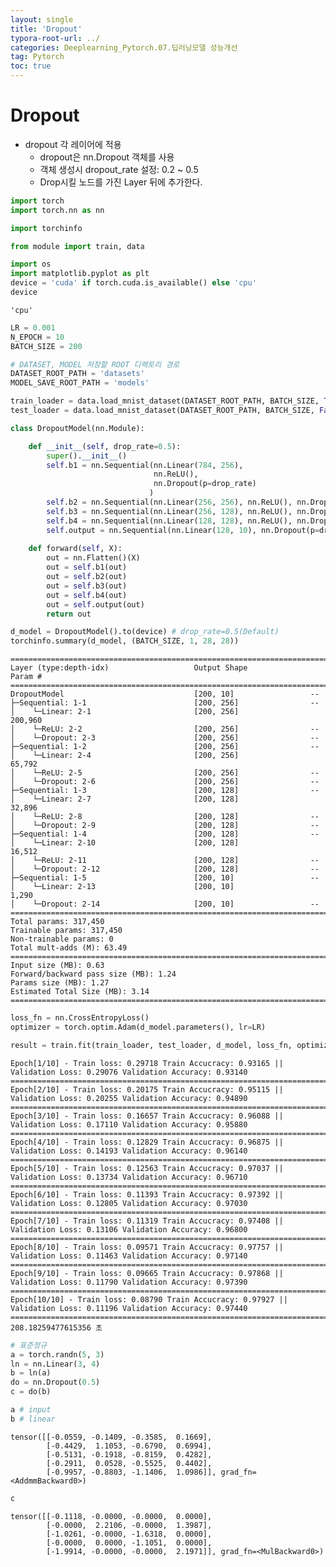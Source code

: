 ```yaml
---
layout: single
title: 'Dropout'
typora-root-url: ../
categories: Deeplearning_Pytorch.07.딥러닝모델 성능개선
tag: Pytorch
toc: true
---
```


# Dropout

- dropout 각 레이어에 적용
    - dropout은 nn.Dropout 객체를 사용
    - 객체 생성시 dropout_rate 설정: 0.2 ~ 0.5
    - Drop시킬 노드를 가진 Layer 뒤에 추가한다.


```python
import torch
import torch.nn as nn

import torchinfo

from module import train, data

import os
import matplotlib.pyplot as plt
device = 'cuda' if torch.cuda.is_available() else 'cpu'
device
```




    'cpu'




```python
LR = 0.001
N_EPOCH = 10
BATCH_SIZE = 200
```


```python
# DATASET, MODEL 저장할 ROOT 디렉토리 경로
DATASET_ROOT_PATH = 'datasets'
MODEL_SAVE_ROOT_PATH = 'models'

train_loader = data.load_mnist_dataset(DATASET_ROOT_PATH, BATCH_SIZE, True)
test_loader = data.load_mnist_dataset(DATASET_ROOT_PATH, BATCH_SIZE, False)
```


```python
class DropoutModel(nn.Module):

    def __init__(self, drop_rate=0.5):
        super().__init__()
        self.b1 = nn.Sequential(nn.Linear(784, 256),
                                nn.ReLU(),
                                nn.Dropout(p=drop_rate)
                               )
        self.b2 = nn.Sequential(nn.Linear(256, 256), nn.ReLU(), nn.Dropout(p=drop_rate))
        self.b3 = nn.Sequential(nn.Linear(256, 128), nn.ReLU(), nn.Dropout(p=drop_rate))
        self.b4 = nn.Sequential(nn.Linear(128, 128), nn.ReLU(), nn.Dropout(p=drop_rate))
        self.output = nn.Sequential(nn.Linear(128, 10), nn.Dropout(p=drop_rate))
    
    def forward(self, X):
        out = nn.Flatten()(X)
        out = self.b1(out)
        out = self.b2(out)
        out = self.b3(out)
        out = self.b4(out)
        out = self.output(out)
        return out
```


```python
d_model = DropoutModel().to(device) # drop_rate=0.5(Default)
torchinfo.summary(d_model, (BATCH_SIZE, 1, 28, 28))
```




    ==========================================================================================
    Layer (type:depth-idx)                   Output Shape              Param #
    ==========================================================================================
    DropoutModel                             [200, 10]                 --
    ├─Sequential: 1-1                        [200, 256]                --
    │    └─Linear: 2-1                       [200, 256]                200,960
    │    └─ReLU: 2-2                         [200, 256]                --
    │    └─Dropout: 2-3                      [200, 256]                --
    ├─Sequential: 1-2                        [200, 256]                --
    │    └─Linear: 2-4                       [200, 256]                65,792
    │    └─ReLU: 2-5                         [200, 256]                --
    │    └─Dropout: 2-6                      [200, 256]                --
    ├─Sequential: 1-3                        [200, 128]                --
    │    └─Linear: 2-7                       [200, 128]                32,896
    │    └─ReLU: 2-8                         [200, 128]                --
    │    └─Dropout: 2-9                      [200, 128]                --
    ├─Sequential: 1-4                        [200, 128]                --
    │    └─Linear: 2-10                      [200, 128]                16,512
    │    └─ReLU: 2-11                        [200, 128]                --
    │    └─Dropout: 2-12                     [200, 128]                --
    ├─Sequential: 1-5                        [200, 10]                 --
    │    └─Linear: 2-13                      [200, 10]                 1,290
    │    └─Dropout: 2-14                     [200, 10]                 --
    ==========================================================================================
    Total params: 317,450
    Trainable params: 317,450
    Non-trainable params: 0
    Total mult-adds (M): 63.49
    ==========================================================================================
    Input size (MB): 0.63
    Forward/backward pass size (MB): 1.24
    Params size (MB): 1.27
    Estimated Total Size (MB): 3.14
    ==========================================================================================




```python
loss_fn = nn.CrossEntropyLoss()
optimizer = torch.optim.Adam(d_model.parameters(), lr=LR)

result = train.fit(train_loader, test_loader, d_model, loss_fn, optimizer, N_EPOCH, save_best_model=False, early_stopping=False, device=device, mode='multi')
```

    Epoch[1/10] - Train loss: 0.29718 Train Accucracy: 0.93165 || Validation Loss: 0.29076 Validation Accuracy: 0.93140
    ====================================================================================================
    Epoch[2/10] - Train loss: 0.20175 Train Accucracy: 0.95115 || Validation Loss: 0.20255 Validation Accuracy: 0.94890
    ====================================================================================================
    Epoch[3/10] - Train loss: 0.16657 Train Accucracy: 0.96088 || Validation Loss: 0.17110 Validation Accuracy: 0.95880
    ====================================================================================================
    Epoch[4/10] - Train loss: 0.12829 Train Accucracy: 0.96875 || Validation Loss: 0.14193 Validation Accuracy: 0.96140
    ====================================================================================================
    Epoch[5/10] - Train loss: 0.12563 Train Accucracy: 0.97037 || Validation Loss: 0.13734 Validation Accuracy: 0.96710
    ====================================================================================================
    Epoch[6/10] - Train loss: 0.11393 Train Accucracy: 0.97392 || Validation Loss: 0.12805 Validation Accuracy: 0.97030
    ====================================================================================================
    Epoch[7/10] - Train loss: 0.11319 Train Accucracy: 0.97408 || Validation Loss: 0.13106 Validation Accuracy: 0.96800
    ====================================================================================================
    Epoch[8/10] - Train loss: 0.09571 Train Accucracy: 0.97757 || Validation Loss: 0.11463 Validation Accuracy: 0.97140
    ====================================================================================================
    Epoch[9/10] - Train loss: 0.09665 Train Accucracy: 0.97868 || Validation Loss: 0.11790 Validation Accuracy: 0.97390
    ====================================================================================================
    Epoch[10/10] - Train loss: 0.08790 Train Accucracy: 0.97927 || Validation Loss: 0.11196 Validation Accuracy: 0.97440
    ====================================================================================================
    208.18259477615356 초



```python
# 표준정규
a = torch.randn(5, 3)
ln = nn.Linear(3, 4)
b = ln(a)
do = nn.Dropout(0.5)
c = do(b)
```


```python
a # input
b # linear
```




    tensor([[-0.0559, -0.1409, -0.3585,  0.1669],
            [-0.4429,  1.1053, -0.6790,  0.6994],
            [-0.5131, -0.1918, -0.8159,  0.4282],
            [-0.2911,  0.0528, -0.5525,  0.4402],
            [-0.9957, -0.8803, -1.1406,  1.0986]], grad_fn=<AddmmBackward0>)




```python
c
```




    tensor([[-0.1118, -0.0000, -0.0000,  0.0000],
            [-0.0000,  2.2106, -0.0000,  1.3987],
            [-1.0261, -0.0000, -1.6318,  0.0000],
            [-0.0000,  0.0000, -1.1051,  0.0000],
            [-1.9914, -0.0000, -0.0000,  2.1971]], grad_fn=<MulBackward0>)

